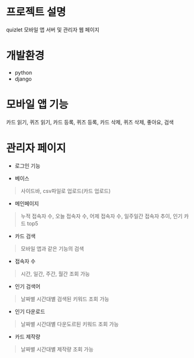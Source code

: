 # 프로젝트 설명

quizlet 모바일 앱 서버 및 관리자 웹 페이지

# 개발환경

* python
* django

# 모바일 앱 기능

카드 읽기, 퀴즈 읽기, 카드 등록, 퀴즈 등록, 카드 삭제, 퀴즈 삭제, 좋아요, 검색

# 관리자 페이지

* 로그인 기능

* 베이스

> 사이드바, csv파일로 업로드(카드 업로드)

* 메인페이지

> 누적 접속자 수, 오늘 접속자 수, 어제 접속자 수, 일주일간 접속자 추이, 인기 카드 top5

* 카드 검색

> 모바일 앱과 같은 기능의 검색

* 접속자 수

> 시간, 일간, 주간, 월간 조회 가능

* 인기 검색어

> 날짜별 시간대별 검색된 키워드 조회 가능

* 인기 다운로드

> 날짜별 시간대별 다운도르된 키워드 조회 가능

* 카드 제작량

> 날짜별 시간대별 제작량 조회 가능
